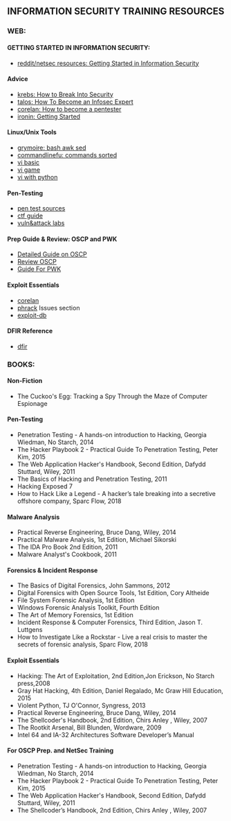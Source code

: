 ## INFORMATION SECURITY TRAINING RESOURCES
### WEB:
#### GETTING STARTED IN INFORMATION SECURITY:
- [reddit/netsec resources: Getting Started in Information Security](https://www.reddit.com/r/netsec/wiki/start)

#### Advice
- [krebs: How to Break Into Security](https://krebsonsecurity.com/2012/06/how-to-break-into-security-ptacek-edition/)
- [talos: How To Become an Infosec Expert](http://blog.talosintelligence.com/2013/01/how-to-become-infosec-expert-part-i.html?m=1)
- [corelan: How to become a pentester](https://www.corelan.be/index.php/2015/10/13/how-to-become-a-pentester/)
- [ironin: Getting Started](http://ir0nin.com/)

#### Linux/Unix Tools
- [grymoire: bash awk sed](http://www.grymoire.com/Unix/index.html)
- [commandlinefu: commands sorted](http://www.commandlinefu.com/commands/browse/sort-by-votes)
- [vi basic](http://www.cs.colostate.edu/helpdocs/vi.html)
- [vi game](https://vim-adventures.com/)
- [vi with python](https://realpython.com/vim-and-python-a-match-made-in-heaven/)

#### Pen-Testing
- [pen test sources](https://github.com/enaqx/awesome-pentest/blob/master/README.md)
- [ctf guide](https://trailofbits.github.io/ctf/)
- [vuln&attack labs](http://www.cis.syr.edu/~wedu/seed/all_labs.html)

#### Prep Guide & Review: OSCP and PWK
- [Detailed Guide on OSCP](http://niiconsulting.com/checkmate/2017/06/a-detail-guide-on-oscp-preparation-from-newbie-to-oscp/)
- [Review OSCP](https://tulpa-security.com/2016/09/11/review-oscp-and-pwk/)
- [Guide For PWK](https://tulpa-security.com/2016/09/19/prep-guide-for-offsecs-pwk/)

#### Exploit Essentials
- [corelan](https://www.corelan.be/)
- [phrack](http://www.phrack.org/) Issues section
- [exploit-db](http://www.exploit-db.com/papers/)

#### DFIR Reference
- [dfir](https://github.com/mgoffin/dfir_reference)

### BOOKS:
#### Non-Fiction
- The Cuckoo's Egg: Tracking a Spy Through the Maze of Computer Espionage
#### Pen-Testing
- Penetration Testing - A hands-on introduction to Hacking, Georgia Wiedman, No Starch, 2014
- The Hacker Playbook 2 - Practical Guide To Penetration Testing, Peter Kim, 2015
- The Web Application Hacker's Handbook, Second Edition, Dafydd Stuttard, Wiley,   2011
- The Basics of Hacking and Penetration Testing, 2011
- Hacking Exposed 7  
- How to Hack Like a Legend - A hacker’s tale breaking into a secretive offshore company, Sparc Flow, 2018  
#### Malware Analysis
- Practical Reverse Engineering, Bruce Dang, Wiley, 2014
- Practical Malware Analysis, 1st Edition, Michael Sikorski
- The IDA Pro Book 2nd Edition, 2011
- Malware Analyst's Cookbook, 2011
#### Forensics & Incident Response
- The Basics of Digital Forensics, John Sammons, 2012
- Digital Forensics with Open Source Tools, 1st Edition, Cory Altheide
- File System Forensic Analysis, 1st Edition
- Windows Forensic Analysis Toolkit, Fourth Edition
- The Art of Memory Forensics, 1st Edition
- Incident Response & Computer Forensics, Third Edition, Jason T. Luttgens  
- How to Investigate Like a Rockstar - Live a real crisis to master the secrets of forensic analysis, Sparc Flow, 2018
#### Exploit Essentials
- Hacking: The Art of Exploitation, 2nd Edition,Jon Erickson, No Starch press,2008
- Gray Hat Hacking, 4th Edition, Daniel Regalado,  Mc Graw Hill Education, 2015
- Violent Python, TJ O'Connor, Syngress, 2013
- Practical Reverse Engineering, Bruce Dang, Wiley, 2014
- The Shellcoder's Handbook, 2nd Edition, Chirs Anley , Wiley, 2007
- The Rootkit Arsenal, Bill Blunden, Wordware, 2009
- Intel 64 and IA-32 Architectures Software Developer’s Manual
#### For OSCP Prep. and NetSec Training
- Penetration Testing - A hands-on introduction to Hacking, Georgia Wiedman, No Starch, 2014
- The Hacker Playbook 2 - Practical Guide To Penetration Testing, Peter Kim, 2015
- The Web Application Hacker's Handbook, Second Edition, Dafydd Stuttard, Wiley,   2011
- The Shellcoder’s Handbook, 2nd Edition, Chirs Anley , Wiley, 2007
